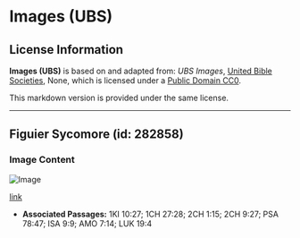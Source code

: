 # Images (UBS)

## License Information

**Images (UBS)** is based on and adapted from: _UBS Images_, [United Bible Societies](https://unitedbiblesocieties.org/), None, which is licensed under a [Public Domain CC0](https://creativecommons.org/public-domain/cc0/).

This markdown version is provided under the same license.



--------------------------------

## Figuier Sycomore (id: 282858)

### Image Content

![Image](https://cdn.aquifer.bible/aquifer-content/resources/Media/WEB-0852_sycomore_fig.jpg)

[link](https://cdn.aquifer.bible/aquifer-content/resources/Media/WEB-0852_sycomore_fig.jpg)

* **Associated Passages:** 1KI 10:27; 1CH 27:28; 2CH 1:15; 2CH 9:27; PSA 78:47; ISA 9:9; AMO 7:14; LUK 19:4


